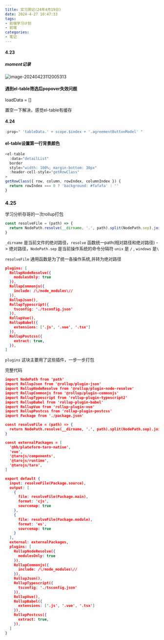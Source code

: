 ```yaml
---
title: 实习周记(24年4月19日)
date: 2024-4-27 10:47:33  
tags:
- 前端学习计划
- 前端
categories: 
- 笔记
---
```


#### 4.23

##### moment记录

![image-20240423112005313](https://36038098-1323630637.cos.ap-nanjing.myqcloud.com/images/image-20240423112005313.png)

#### 遇到el-table筛选后popover失效问题 

loadData = []

置空一下解决，感觉el-table有缓存

#### 4.24

```js
:prop=" 'tableData.' + scope.$index + '.agreementButtonModel' "
```

#### el-table设置第一行背景颜色

```js
<el-table
  :data="detailList"
  border
  style="width: 100%; margin-bottom: 30px"
  :header-cell-style="getRowClass"
>
getRowClass({ row, column, rowIndex, columnIndex }) {
  return rowIndex === 0 ? 'background: #fafafa' : ''
}
```

### 4.25

学习分析存哥的一次rollup打包

```js
const resolveFile = (path) => {
  return NodePath.resolve(__dirname, '.', path).split(NodePath.sep).join('/')
}
```

`_dirname` 是当前文件的绝对路径，`resolve` 函数统一path(相对路径和绝对路径) -> 绝对路径，`NodePath.sep` 是当前操作系统的命令分隔符 `unix`  是 `/` ,  `windows` 是`\`

`resolveFile` 通用函数是为了统一各操作系统,并转为绝对路径

```json
plugins: [
  RollupNodeResolve({
    modulesOnly: true
  }),
  RollupCommonjs({
    include: /\/node_modules\//
  }),
  RollupJson(),
  RollupTypescript({
    tsconfig: './tsconfig.json'
  }),
  RollupVue(),
  RollupBabel({
    extensions: ['.js', '.vue', '.tsx']
  }),
  RollupPostcss({
    extract: true,
  }),
]
```

`plugins` 这块主要用了这些插件，一步一步打包

完整代码

```json
import NodePath from 'path'
import RollupJson from '@rollup/plugin-json'
import RollupNodeResolve from '@rollup/plugin-node-resolve'
import RollupCommonjs from '@rollup/plugin-commonjs'
import RollupTypescript from 'rollup-plugin-typescript2'
import RollupBabel from 'rollup-plugin-babel'
import RollupVue from 'rollup-plugin-vue'
import RollupPostcss from 'rollup-plugin-postcss'
import Package from './package.json'

const resolveFile = (path) => {
  return NodePath.resolve(__dirname, '.', path).split(NodePath.sep).join('/')
}

const externalPackages = [
  '@hb/plateform-taro-native',
  'vue',
  '@tarojs/components',
  '@tarojs/runtime',
  '@tarojs/taro',
]

export default {
  input: resolveFile(Package.source),
  output: [
    {
      file: resolveFile(Package.main),
      format: 'cjs',
      sourcemap: true
    },
    {
      file: resolveFile(Package.module),
      format: 'es',
      sourcemap: true
    }
  ],
  external: externalPackages,
  plugins: [
    RollupNodeResolve({
      modulesOnly: true
    }),
    RollupCommonjs({
      include: /\/node_modules\//
    }),
    RollupJson(),
    RollupTypescript({
      tsconfig: './tsconfig.json'
    }),
    RollupVue(),
    RollupBabel({
      extensions: ['.js', '.vue', '.tsx']
    }),
    RollupPostcss({
      extract: true,
    }),
  ]
}

```

